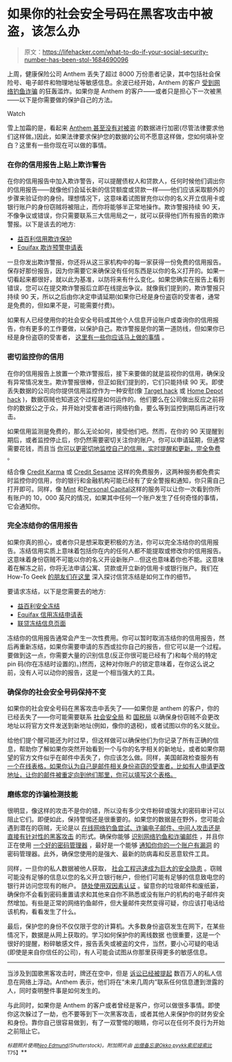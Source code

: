 # 如果你的社会安全号码在黑客攻击中被盗，该怎么办

> 原文：<https://lifehacker.com/what-to-do-if-your-social-security-number-has-been-stol-1684690096>

上周，健康保险公司 Anthem 丢失了超过 8000 万份患者记录，其中包括社会保险号、电子邮件和物理地址等敏感信息。余波已经开始，Anthem 的客户 [受到网络钓鱼诈骗](https://gizmodo.com/beware-anthem-hack-victims-are-getting-bombarded-by-ph-1684285394) 的狂轰滥炸。如果你是 Anthem 的客户——或者只是担心下一次被黑——以下是你需要做的保护自己的方法。

Watch

雪上加霜的是，看起来 [Anthem 甚至没有对被盗](http://www.wsj.com/articles/investigators-eye-china-in-anthem-hack-1423167560) 的数据进行加密(尽管法律要求他们这样做。)因此，如果法律要求保护您的数据的公司不愿意这样做，您如何填补空白？这里有一些你现在可以做的事情。

### 在你的信用报告上贴上欺诈警告

在你的信用报告中加入欺诈警告，可以提醒债权人和贷款人，任何时候他们调出你的信用报告——就像他们会延长新的信贷额度或贷款一样——他们应该采取额外的步骤来验证你的身份。理想情况下，这意味着试图冒充你以你的名义开立信用卡或银行账户的身份窃贼将被阻止，而你将能够半正常地操作。欺诈警报持续 90 天，不像争议或错误，你只需要联系三大信用局之一，就可以获得他们所有报告的欺诈警报。以下是该去的地方:

*   [益百利信用欺诈保护](https://www.experian.com/fraud/center.html)
*   [Equifax 欺诈预警申请表](https://www.alerts.equifax.com/AutoFraud_Online/jsp/fraudAlert.jsp)

一旦你发出欺诈警报，你还将从这三家机构中的每一家获得一份免费的信用报告。保存好那份报告，因为你需要它来确保没有任何东西是以你的名义打开的。如果一切看起来都很好，就以此为基准，以防将来有什么变化。如果您确实在报告上看到错误，您可以在提交欺诈警报后立即在线提出争议。就像我们提到的，欺诈警报只持续 90 天，所以之后由你决定申请延期(如果你已经是身份盗窃的受害者，通常是免费的，但如果不是，可能需要付费)。

如果有人已经使用你的社会安全号码或其他个人信息开设账户或查询你的信用报告，你有更多的工作要做，以保护自己。欺诈警报是你的第一道防线，但如果你已经是身份盗窃的受害者， [这里有一些你应该马上做的事情](https://lifehacker.com/five-steps-to-take-immediately-if-youre-the-victim-of-1507265334) 。

### 密切监控你的信用

在你的信用报告上放置一个欺诈警报后，接下来要做的就是监视你的信用，确保没有异常情况发生。欺诈警报很棒，但正如我们提到的，它们只能持续 90 天。即使丢失数据的公司向你提供信用监控作为一种安慰(像 [Target hack](http://lifehacker.com/target-hacked-credit-cards-and-private-data-for-40-mil-1486402421) 或 [Home Depot hack](http://lifehacker.com/home-depot-reportedly-hacked-by-same-group-that-hacked-1631973172) )，数据窃贼也知道这个过程是如何运作的。他们要么在公司做出反应之前将你的数据公之于众，并开始对受害者进行网络钓鱼，要么等到监控到期后再进行攻击。

如果信用监测是免费的，那么无论如何，接受他们吧。然而，在你的 90 天提醒到期后，或者监控停止后，你仍然需要密切关注你的账户。你可以申请延期，但通常需要花钱，而且当 [你可以更密切地监控自己的信用，实时提醒和更新，完全免费](https://lifehacker.com/how-to-monitor-your-own-credit-for-free-forever-1510277742) 。

结合像 [Credit Karma](https://www.creditkarma.com/) 或 [Credit Sesame](https://www.creditsesame.com/) 这样的免费服务，这两种服务都免费实时监控你的信用，你的银行和金融机构可能已经有了安全警报和通知，你只需自己打开即可。同样，像 [Mint](https://mint.com/) 和[Personal Capital](https://www.personalcapital.com/)这样的服务可以让你一次看到你所有账户的 10，000 英尺的情况，如果其中任何一个账户发生了任何奇怪的事情，它会通知你。

### 完全冻结你的信用报告

如果你真的担心，或者你只是想采取更积极的方法，你可以完全冻结你的信用报告。冻结信用实质上意味着包括你在内的任何人都不能提取或修改你的信用报告。这意味着身份窃贼不可能以你的名义开设新账户...但这也意味着你也不能。这意味着在解冻之前，你将无法申请公寓、贷款或开立新的信用卡或银行账户。我们在 How-To Geek [的朋友们在这里](http://www.howtogeek.com/209396/how-to-prevent-identity-thieves-from-opening-accounts-in-your-name/) 深入探讨信贷冻结是如何工作的细节。

要请求冻结，以下是您需要去的地方:

*   [益百利安全冻结](https://www.experian.com/freeze/)
*   [Equifax 信用冻结申请表](https://www.freeze.equifax.com/)
*   [联贷冻结信息页面](https://freeze.transunion.com/sf/securityFreeze/landingPage.jsp)

冻结你的信用报告通常会产生一次性费用。你可以暂时取消冻结你的信用报告，然后再重新冻结，如果你需要申请的东西或拉你自己的报告，但它可以是一个过程。要做到这一点，你需要大量的识别信息(反正你很可能已经有了)和每个局的特定 pin 码(你在冻结时设置的)。)然而，这种对你账户的锁定意味着，在你这么说之前，没有人可以动你的报告，这是一个相当强大的工具。

### 确保你的社会安全号码保持不变

如果你的社会安全号码在黑客攻击中丢失了——如果你是 anthem 的客户，你的已经丢失了——你可能需要联系 [社会安全局](http://www.ssa.gov/) 和 [国税局](http://www.irs.gov/uac/Identity-Protection) 以确保身份窃贼不会更改地址以将官方文件发送到新地址(例如，像你的退税)，或者试图以你的名义就业。

给他们提个醒可能还为时过早，但这样做可以确保他们为你记录了所有正确的信息，帮助你了解如果你突然开始看到一个与你的名字相关的新地址，或者如果你期望的官方文件似乎在邮件中丢失了，你应该怎么做。同样，美国邮政检查服务有 [一个在线表格，如果你认为自己是邮件相关身份盗窃的受害者，比如有人申请更改地址，让你的邮件被重定向到他们那里，你可以填写这个表格。](http://ehome.uspis.gov/mailtheft/idtheft.aspx)

### 磨练您的诈骗检测技能

很明显，像这样的攻击不是你的错，所以没有多少文件粉碎或强大的密码审计可以阻止它们。即便如此，保持警惕还是很重要的。如果您的数据是在野外，您可能会遇到潜在的窃贼，无论是以 [在线网络钓鱼尝试、诈骗电子邮件、中间人攻击还是直接有针对性的黑客攻击](http://lifehacker.com/how-to-protect-yourself-from-online-fraud-and-identity-5858197) 的形式。确保你能够 [识别网络钓鱼和诈骗邮件](https://lifehacker.com/how-to-boost-your-phishing-detection-skills-and-avoid-e-5873050) ，并且你正在使用 [一个好的密码管理器](http://lifehacker.com/the-five-best-password-managers-5529133) ，最好是一个能够 [通知你你的一个账户有漏洞](http://lifehacker.com/lifehacker-faceoff-the-best-password-managers-compare-1682443320) 的密码管理器。此外，确保您使用的是强大、最新的防病毒和反恶意软件工具。

同样，一旦你的私人数据被他人获取， [社会工程迅速成为巨大的安全隐患](https://lifehacker.com/why-social-engineering-should-be-your-biggest-security-1630321227) 。窃贼可能没有足够的信息以您的名义开立银行帐户，但他们可能有足够的信息致电您的银行并访问您现有的帐户。 [随处使用双因素认证](http://lifehacker.com/heres-everywhere-you-should-enable-two-factor-authentic-5938565) 。留意你的垃圾邮件和废纸篓，确保你不会看到密码重置请求和其他来自你不熟悉或没有账户的机构的电子邮件突然增加。有些是正常的网络钓鱼邮件，但大量邮件突然变得可疑，你应该打电话给该机构，看看发生了什么。

最后，保护您的身份不仅仅限于您的计算机。大多数身份盗窃发生在网下，在某些情况下，数据是从网上获取的。学习如何保护你的离线数据 也很重要，这是一个很好的提醒，粉碎敏感文件，报告丢失或被盗的文件，当然，要小心可疑的电话(即使是来自你信任的公司)，有人可能会试图从你那里获得更多的敏感信息。

* * *

当涉及到国歌黑客攻击时，牌还在空中，但是 [诉讼已经被提起](http://www.usatoday.com/story/tech/2015/02/07/anthem-hack-80-million-lawsuits-data-privacy/23037879/) 数百万人的私人信息在网络上浮动。Anthem 表示，他们将在“未来几周内”联系任何信息遭到泄露的人，同时查明整件事是如何发生的。

与此同时，如果你是 Anthem 的客户或者曾经是客户，你可以做很多事情。即使你这次躲过了一劫，也不要等到下一次黑客攻击，或者其他人来保护你的财务安全和身份。靠你自己很容易做到，有了一双警惕的眼睛，你可以在任何不良行为开始之前阻止它。

<small>*标题照片使用*</small>[<small>*Neo Edmund*</small>](http://www.shutterstock.com/pic-45410308/stock-photo-social-security-card.html?src=id&ws=1)<small>*(Shutterstock)。附加照片由*</small> [<small>*出借备忘录*</small>](https://www.flickr.com/photos/lendingmemo/11942507795/)<small></small>*[<small>*Okko pyykk*</small>](https://www.flickr.com/photos/data_op/2607667209)<small></small>*[<small>*索尼娅索比*</small>](http://www.shutterstock.com/pic-1538955/stock-photo-frozen-credit-card-in-a-block-of-ice.html?src=id&ws=1) <small>T75】</small>**